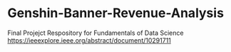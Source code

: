 # Genshin-Banner-Revenue-Analysis
Final Projejct Respository for Fundamentals of Data Science
https://ieeexplore.ieee.org/abstract/document/10291711
